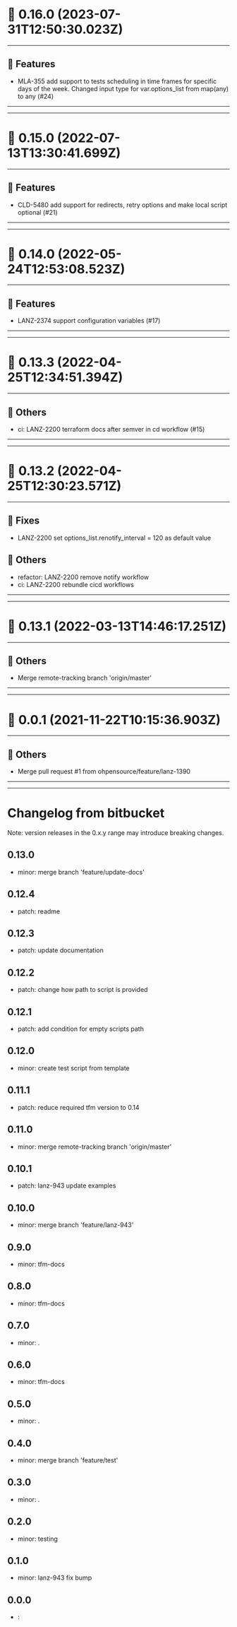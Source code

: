 # :confetti_ball: 0.16.0 (2023-07-31T12:50:30.023Z)
- - -
## :hammer: Features
* MLA-355 add support to tests scheduling in time frames for specific days of the week. Changed input type for var.options_list from map(any) to any (#24)
- - -
- - -
# :confetti_ball: 0.15.0 (2022-07-13T13:30:41.699Z)
- - -
## :hammer: Features
* CLD-5480 add support for redirects, retry options and make local script optional (#21)
- - -
- - -
# :confetti_ball: 0.14.0 (2022-05-24T12:53:08.523Z)
- - -
## :hammer: Features
* LANZ-2374 support configuration variables (#17)
- - -
- - -
# :confetti_ball: 0.13.3 (2022-04-25T12:34:51.394Z)
- - -
## :newspaper: Others
* ci: LANZ-2200 terraform docs after semver in cd workflow (#15)
- - -
- - -
# :confetti_ball: 0.13.2 (2022-04-25T12:30:23.571Z)
- - -
## :bug: Fixes
* LANZ-2200 set options_list.renotify_interval = 120 as default value
## :newspaper: Others
* refactor: LANZ-2200 remove notify workflow
* ci: LANZ-2200 rebundle cicd workflows
- - -
- - -
# :confetti_ball: 0.13.1 (2022-03-13T14:46:17.251Z)
- - -
## :newspaper: Others
* Merge remote-tracking branch 'origin/master'
- - -
- - -
# :confetti_ball: 0.0.1 (2021-11-22T10:15:36.903Z)
- - -
## :newspaper: Others
* Merge pull request #1 from ohpensource/feature/lanz-1390
- - -
- - -

# Changelog from bitbucket
Note: version releases in the 0.x.y range may introduce breaking changes.

## 0.13.0

- minor: merge branch 'feature/update-docs'

## 0.12.4

- patch:  readme

## 0.12.3

- patch:  update documentation 

## 0.12.2

- patch:  change how path to script is provided

## 0.12.1

- patch:  add condition for empty scripts path

## 0.12.0

- minor:  create test script from template

## 0.11.1

- patch:  reduce required tfm version to 0.14

## 0.11.0

- minor: merge remote-tracking branch 'origin/master'

## 0.10.1

- patch: lanz-943  update examples

## 0.10.0

- minor: merge branch 'feature/lanz-943'

## 0.9.0

- minor: tfm-docs

## 0.8.0

- minor: tfm-docs

## 0.7.0

- minor: .

## 0.6.0

- minor: tfm-docs

## 0.5.0

- minor: .

## 0.4.0

- minor: merge branch 'feature/test'

## 0.3.0

- minor: .

## 0.2.0

- minor: testing

## 0.1.0

- minor: lanz-943 fix bump

## 0.0.0

- : 
